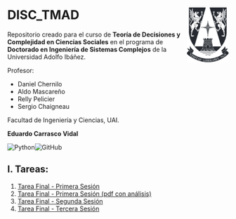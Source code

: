 # DISC_TMAD <img src="img/logo.png" align="right" width = "95px"/>
    
Repositorio creado para el curso de **Teoría de Decisiones y Complejidad en Ciencias Sociales** en el programa de **Doctorado en Ingeniería de Sistemas Complejos** de la Universidad Adolfo Ibáñez.

Profesor: 
- Daniel Chernilo
- Aldo Mascareño
- Relly Pelicier
- Sergio Chaigneau 

Facultad de Ingeniería y Ciencias, UAI.

**Eduardo Carrasco Vidal**
 
![Python](https://img.shields.io/badge/python-%2314354C.svg)![GitHub](https://img.shields.io/badge/github-%23121011.svg)

## I. Tareas:
1. [Tarea Final - Primera Sesión](https://github.com/educarrascov/DISC_Teoria/blob/main/Sesion%20I/20230903%20Segregaci%C3%B3n_v10.ipynb)
2. [Tarea Final - Primera Sesión (pdf con análisis)](https://github.com/educarrascov/DISC_Teoria/blob/main/Sesion%20I/20231124%20Paper%20Desigualdad.pdf)
3. [Tarea Final - Segunda Sesión](https://github.com/educarrascov/DISC_Teoria/blob/main/Sesion%20II/Tarea_2_educarrascov.ipynb)
4. [Tarea Final - Tercera Sesión](https://github.com/educarrascov/DISC_Teoria/blob/main/Sesion%20III/Tarea3_ecarrascov.ipynb)

 

